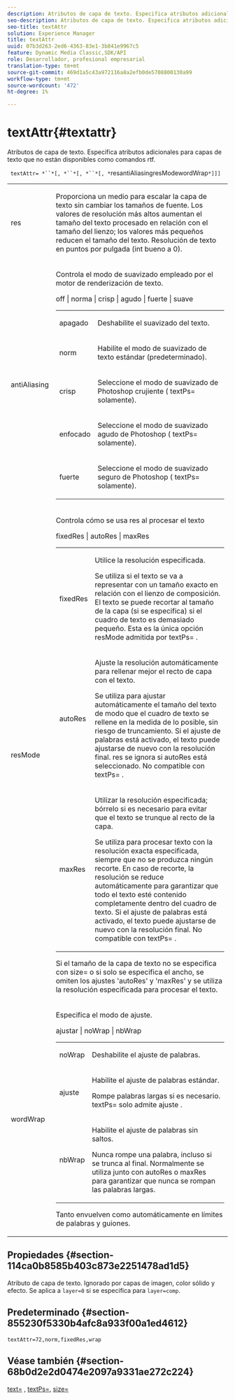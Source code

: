 ```yaml
---
description: Atributos de capa de texto. Especifica atributos adicionales para capas de texto que no están disponibles como comandos rtf.
seo-description: Atributos de capa de texto. Especifica atributos adicionales para capas de texto que no están disponibles como comandos rtf.
seo-title: textAttr
solution: Experience Manager
title: textAttr
uuid: 07b3d263-2ed6-4363-83e1-3b841e9967c5
feature: Dynamic Media Classic,SDK/API
role: Desarrollador, profesional empresarial
translation-type: tm+mt
source-git-commit: 469d1a5c43a972116a8a2efb0de5708800130a99
workflow-type: tm+mt
source-wordcount: '472'
ht-degree: 1%

---
```



# textAttr{#textattr}

Atributos de capa de texto. Especifica atributos adicionales para capas de texto que no están disponibles como comandos rtf.

` textAttr= *``*[, *``*[, *``*[, *`resantiAliasingresModewordWrap`*]]]`

<table id="simpletable_0072BF7DF52B4959A14EDEF60A6EBDEE"> 
 <tr class="strow"> 
  <td class="stentry"> <p> <span class="codeph"> <span class="varname"> res  </span> </span> </p> </td> 
  <td class="stentry"> <p>Proporciona un medio para escalar la capa de texto sin cambiar los tamaños de fuente. Los valores de resolución más altos aumentan el tamaño del texto procesado en relación con el tamaño del lienzo; los valores más pequeños reducen el tamaño del texto. Resolución de texto en puntos por pulgada (int bueno a 0). </p> </td> 
 </tr> 
 <tr class="strow"> 
  <td class="stentry"> <p> <span class="codeph"> <span class="varname"> antiAliasing  </span> </span> </p> </td> 
  <td class="stentry"> <p>Controla el modo de suavizado empleado por el motor de renderización de texto. </p> <p> <span class="codeph"> off | norma | crisp | agudo | fuerte | suave  </span> </p> <p> 
    <table id="simpletable_AE2331118FCA4BC7877233E287CED6A4"> 
     <tr class="strow"> 
      <td class="stentry"> <p> <span class="codeph"> apagado </span> </p> </td> 
      <td class="stentry"> <p>Deshabilite el suavizado del texto. </p> </td> 
     </tr> 
     <tr class="strow"> 
      <td class="stentry"> <p> <span class="codeph"> norm  </span> </p> </td> 
      <td class="stentry"> <p>Habilite el modo de suavizado de texto estándar (predeterminado). </p> </td> 
     </tr> 
     <tr class="strow"> 
      <td class="stentry"> <p> <span class="codeph"> crisp  </span> </p> </td> 
      <td class="stentry"> <p>Seleccione el modo de suavizado de Photoshop <span class="codeph"> crujiente </span> ( <span class="codeph"> textPs= </span> solamente). </p> </td> 
     </tr> 
     <tr class="strow"> 
      <td class="stentry"> <p> <span class="codeph"> enfocado  </span> </p> </td> 
      <td class="stentry"> <p>Seleccione el modo de suavizado <span class="codeph"> agudo </span> de Photoshop ( <span class="codeph"> textPs= </span> solamente). </p> </td> 
     </tr> 
     <tr class="strow"> 
      <td class="stentry"> <p> <span class="codeph"> fuerte </span> </p> </td> 
      <td class="stentry"> <p>Seleccione el modo de suavizado <span class="codeph"> seguro </span> de Photoshop ( <span class="codeph"> textPs= </span> solamente). </p> </td> 
     </tr> 
    </table> </p> </td> 
 </tr> 
 <tr class="strow"> 
  <td class="stentry"> <p> <span class="codeph"> <span class="varname"> resMode </span> </span> </p> </td> 
  <td class="stentry"> <p>Controla cómo se usa res al procesar el texto </p> <p> <span class="codeph"> fixedRes | autoRes | maxRes  </span> </p> <p> 
    <table id="simpletable_2CFC06DB37154C7C92614FDF7A818DB5"> 
     <tr class="strow"> 
      <td class="stentry"> <p> <span class="codeph"> fixedRes  </span> </p> </td> 
      <td class="stentry"> <p>Utilice la resolución especificada. </p> <p>Se utiliza si el texto se va a representar con un tamaño exacto en relación con el lienzo de composición. El texto se puede recortar al tamaño de la capa (si se especifica) si el cuadro de texto es demasiado pequeño. Esta es la única opción <span class="varname"> resMode </span> admitida por <span class="codeph"> textPs= </span>. </p> </td> 
     </tr> 
     <tr class="strow"> 
      <td class="stentry"> <p> <span class="codeph"> autoRes  </span> </p> </td> 
      <td class="stentry"> <p>Ajuste la resolución automáticamente para rellenar mejor el recto de capa con el texto. </p> <p>Se utiliza para ajustar automáticamente el tamaño del texto de modo que el cuadro de texto se rellene en la medida de lo posible, sin riesgo de truncamiento. Si el ajuste de palabras está activado, el texto puede ajustarse de nuevo con la resolución final. <span class="varname"> res  </span> se ignora si  <span class="codeph"> autoRes  </span> está seleccionado. No compatible con <span class="codeph"> textPs= </span>. </p> </td> 
     </tr> 
     <tr class="strow"> 
      <td class="stentry"> <p> <span class="codeph"> maxRes  </span> </p> </td> 
      <td class="stentry"> <p>Utilizar la resolución especificada; bórrelo si es necesario para evitar que el texto se trunque al recto de la capa. </p> <p>Se utiliza para procesar texto con la resolución exacta especificada, siempre que no se produzca ningún recorte. En caso de recorte, la resolución se reduce automáticamente para garantizar que todo el texto esté contenido completamente dentro del cuadro de texto. Si el ajuste de palabras está activado, el texto puede ajustarse de nuevo con la resolución final. No compatible con <span class="codeph"> textPs= </span>. </p> </td> 
     </tr> 
    </table> </p> <p>Si el tamaño de la capa de texto no se especifica con size= o si solo se especifica el ancho, se omiten los ajustes 'autoRes' y 'maxRes' y se utiliza la resolución especificada para procesar el texto. </p> </td> 
 </tr> 
 <tr class="strow"> 
  <td class="stentry"> <p> <span class="codeph"> <span class="varname"> wordWrap  </span> </span> </p> </td> 
  <td class="stentry"> <p>Especifica el modo de ajuste. </p> <p> <span class="codeph"> ajustar | noWrap | nbWrap  </span> </p> <p> 
    <table id="simpletable_FF2510E029EC41E29BC30D9FC2923EA3"> 
     <tr class="strow"> 
      <td class="stentry"> <p> <span class="codeph"> noWrap  </span> </p> </td> 
      <td class="stentry"> <p>Deshabilite el ajuste de palabras. </p> </td> 
     </tr> 
     <tr class="strow"> 
      <td class="stentry"> <p> <span class="codeph"> ajuste </span> </p> </td> 
      <td class="stentry"> <p>Habilite el ajuste de palabras estándar. </p> <p>Rompe palabras largas si es necesario. <span class="codeph"> textPs=  </span> solo admite  <span class="codeph"> ajuste  </span>. </p> </td> 
     </tr> 
     <tr class="strow"> 
      <td class="stentry"> <p> <span class="codeph"> nbWrap  </span> </p> </td> 
      <td class="stentry"> <p>Habilite el ajuste de palabras sin saltos. </p> <p>Nunca rompe una palabra, incluso si se trunca al final. Normalmente se utiliza junto con <span class="codeph"> autoRes </span> o <span class="codeph"> maxRes </span> para garantizar que nunca se rompan las palabras largas. </p> </td> 
     </tr> 
    </table> </p> <p>Tanto <span class="codeph"> envuelven </span> como <span class="codeph"> </span> automáticamente en límites de palabras y guiones. </p> </td> 
 </tr> 
</table>

## Propiedades {#section-114ca0b8585b403c873e2251478ad1d5}

Atributo de capa de texto. Ignorado por capas de imagen, color sólido y efecto. Se aplica a `layer=0` si se especifica para `layer=comp`.

## Predeterminado {#section-855230f5330b4afc8a933f00a1ed4612}

`textAttr=72,norm,fixedRes,wrap`

## Véase también {#section-68b0d2e2d0474e2097a9331ae272c224}

[text=](../../../../../is-api/http-ref/image-serving-api-ref/c-http-protocol-reference/c-command-reference/r-text.md#reference-84634052e48548539a1ef63cbe41f22f) ,  [textPs=](../../../../../is-api/http-ref/image-serving-api-ref/c-http-protocol-reference/c-command-reference/r-textps.md#reference-4209a2a6169f44278da2647cfb0cd767),  [size=](../../../../../is-api/http-ref/image-serving-api-ref/c-http-protocol-reference/c-data-types/r-size.md#reference-04d383f32c7b4003bed9978cb854747b)
